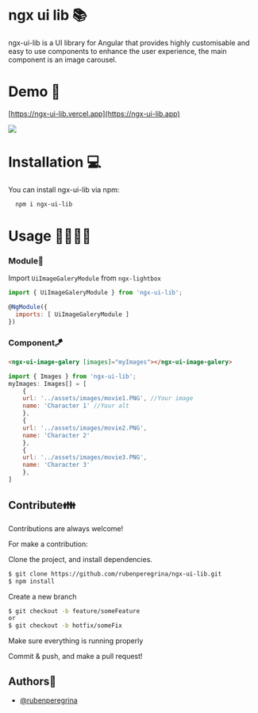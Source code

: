
# ngx ui lib 📚

ngx-ui-lib is a UI library for Angular that provides highly customisable and easy to use components to enhance the user experience, the main component is an image carousel.


# Demo 🎉
[https://ngx-ui-lib.vercel.app](https://ngx-ui-lib.app)


![](https://github.com/rubenperegrina/ngx-ui-lib/public/images/ngx-ui-lib-gif.gif)


# Installation 💻

You can install ngx-ui-lib via npm:

```bash
  npm i ngx-ui-lib
```
    
# Usage 👨‍🎓👩‍🎓

### Module🚝

Import `UiImageGaleryModule` from `ngx-lightbox`

```javascript
import { UiImageGaleryModule } from 'ngx-ui-lib';

@NgModule({
  imports: [ UiImageGaleryModule ]
})
```

### Component🪁


```html
<ngx-ui-image-galery [images]="myImages"></ngx-ui-image-galery>
```


```javascript
import { Images } from 'ngx-ui-lib';
myImages: Images[] = [
    {
    url: '../assets/images/movie1.PNG', //Your image
    name: 'Character 1' //Your alt
    },
    {
    url: '../assets/images/movie2.PNG',
    name: 'Character 2'
    },
    {
    url: '../assets/images/movie3.PNG',
    name: 'Character 3'
    },
]

```
## Contribute👪

Contributions are always welcome!

For make a contribution:

Clone the project, and install dependencies.

```bash
$ git clone https://github.com/rubenperegrina/ngx-ui-lib.git
$ npm install
```

Create a new branch

```bash
$ git checkout -b feature/someFeature
or
$ git checkout -b hotfix/someFix
```

Make sure everything is running properly

Commit & push, and make a pull request!
## Authors🙌

- [@rubenperegrina](https://github.com/rubenperegrina)